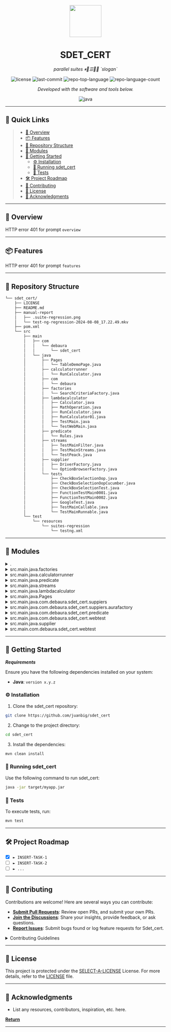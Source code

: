 <p align="center">
  <img src="https://img.icons8.com/external-tal-revivo-regular-tal-revivo/96/external-readme-is-a-easy-to-build-a-developer-hub-that-adapts-to-the-user-logo-regular-tal-revivo.png" width="100" />
</p>
<p align="center">
    <h1 align="center">SDET_CERT</h1>
</p>
<p align="center">
    <em>parallel suites ⏸🧮☰🔀🤖 `slogan`</em>
</p>
<p align="center">
	<img src="https://img.shields.io/github/license/juanbig/sdet_cert?style=flat&color=0080ff" alt="license">
	<img src="https://img.shields.io/github/last-commit/juanbig/sdet_cert?style=flat&logo=git&logoColor=white&color=0080ff" alt="last-commit">
	<img src="https://img.shields.io/github/languages/top/juanbig/sdet_cert?style=flat&color=0080ff" alt="repo-top-language">
	<img src="https://img.shields.io/github/languages/count/juanbig/sdet_cert?style=flat&color=0080ff" alt="repo-language-count">
<p>
<p align="center">
		<em>Developed with the software and tools below.</em>
</p>
<p align="center">
	<img src="https://img.shields.io/badge/java-%23ED8B00.svg?style=flat&logo=openjdk&logoColor=white" alt="java">
</p>
<hr>

## 🔗 Quick Links

> - [📍 Overview](#-overview)
> - [📦 Features](#-features)
> - [📂 Repository Structure](#-repository-structure)
> - [🧩 Modules](#-modules)
> - [🚀 Getting Started](#-getting-started)
>   - [⚙️ Installation](#️-installation)
>   - [🤖 Running sdet_cert](#-running-sdet_cert)
>   - [🧪 Tests](#-tests)
> - [🛠 Project Roadmap](#-project-roadmap)
> - [🤝 Contributing](#-contributing)
> - [📄 License](#-license)
> - [👏 Acknowledgments](#-acknowledgments)

---

## 📍 Overview

HTTP error 401 for prompt `overview`

---

## 📦 Features

HTTP error 401 for prompt `features`

---

## 📂 Repository Structure

```sh
└── sdet_cert/
    ├── LICENSE
    ├── README.md
    ├── manual-report
    │   ├── .suite-regression.png
    │   └── test-ng-regression-2024-08-08_17.22.49.mkv
    ├── pom.xml
    └── src
        ├── main
        │   ├── com
        │   │   └── debaura
        │   │       └── sdet_cert
        │   └── java
        │       ├── Pages
        │       │   └── TableDemoPage.java
        │       ├── calculatorrunner
        │       │   └── RunCalculator.java
        │       ├── com
        │       │   └── debaura
        │       ├── factories
        │       │   └── SearchCriteriaFactory.java
        │       ├── lambdacalculator
        │       │   ├── Calculator.java
        │       │   ├── MathOperation.java
        │       │   ├── RunCalculator.java
        │       │   ├── RunCalculator01.java
        │       │   ├── TestMain.java
        │       │   └── TestWebMain.java
        │       ├── predicate
        │       │   └── Rules.java
        │       ├── streams
        │       │   ├── TestMainFilter.java
        │       │   ├── TestMainStreams.java
        │       │   └── TestPeack.java
        │       ├── supplier
        │       │   ├── DriverFactory.java
        │       │   └── OptionBrowserFactory.java
        │       └── tests
        │           ├── CheckBoxSelectionOop.java
        │           ├── CheckBoxSelectionOopCucumber.java
        │           ├── CheckBoxSelectionTest.java
        │           ├── FunctionTestMain0001.java
        │           ├── FunctionTestMain0002.java
        │           ├── GoogleTest.java
        │           ├── TestMainCallable.java
        │           └── TestMainRunnable.java
        └── test
            └── resources
                └── suites-regression
                    └── testng.xml
```

---

## 🧩 Modules

<details closed><summary>.</summary>

| File                                                                | Summary                             |
| ---                                                                 | ---                                 |
| [pom.xml](https://github.com/juanbig/sdet_cert/blob/master/pom.xml) | HTTP error 401 for prompt `pom.xml` |

</details>

<details closed><summary>src.main.java.factories</summary>

| File                                                                                                                              | Summary                                                                        |
| ---                                                                                                                               | ---                                                                            |
| [SearchCriteriaFactory.java](https://github.com/juanbig/sdet_cert/blob/master/src/main/java/factories/SearchCriteriaFactory.java) | HTTP error 401 for prompt `src/main/java/factories/SearchCriteriaFactory.java` |

</details>

<details closed><summary>src.main.java.calculatorrunner</summary>

| File                                                                                                                     | Summary                                                                       |
| ---                                                                                                                      | ---                                                                           |
| [RunCalculator.java](https://github.com/juanbig/sdet_cert/blob/master/src/main/java/calculatorrunner/RunCalculator.java) | HTTP error 401 for prompt `src/main/java/calculatorrunner/RunCalculator.java` |

</details>

<details closed><summary>src.main.java.predicate</summary>

| File                                                                                              | Summary                                                        |
| ---                                                                                               | ---                                                            |
| [Rules.java](https://github.com/juanbig/sdet_cert/blob/master/src/main/java/predicate/Rules.java) | HTTP error 401 for prompt `src/main/java/predicate/Rules.java` |

</details>

<details closed><summary>src.main.java.streams</summary>

| File                                                                                                                | Summary                                                                |
| ---                                                                                                                 | ---                                                                    |
| [TestMainStreams.java](https://github.com/juanbig/sdet_cert/blob/master/src/main/java/streams/TestMainStreams.java) | HTTP error 401 for prompt `src/main/java/streams/TestMainStreams.java` |
| [TestPeack.java](https://github.com/juanbig/sdet_cert/blob/master/src/main/java/streams/TestPeack.java)             | HTTP error 401 for prompt `src/main/java/streams/TestPeack.java`       |
| [TestMainFilter.java](https://github.com/juanbig/sdet_cert/blob/master/src/main/java/streams/TestMainFilter.java)   | HTTP error 401 for prompt `src/main/java/streams/TestMainFilter.java`  |

</details>

<details closed><summary>src.main.java.lambdacalculator</summary>

| File                                                                                                                         | Summary                                                                         |
| ---                                                                                                                          | ---                                                                             |
| [RunCalculator01.java](https://github.com/juanbig/sdet_cert/blob/master/src/main/java/lambdacalculator/RunCalculator01.java) | HTTP error 401 for prompt `src/main/java/lambdacalculator/RunCalculator01.java` |
| [TestWebMain.java](https://github.com/juanbig/sdet_cert/blob/master/src/main/java/lambdacalculator/TestWebMain.java)         | HTTP error 401 for prompt `src/main/java/lambdacalculator/TestWebMain.java`     |
| [RunCalculator.java](https://github.com/juanbig/sdet_cert/blob/master/src/main/java/lambdacalculator/RunCalculator.java)     | HTTP error 401 for prompt `src/main/java/lambdacalculator/RunCalculator.java`   |
| [Calculator.java](https://github.com/juanbig/sdet_cert/blob/master/src/main/java/lambdacalculator/Calculator.java)           | HTTP error 401 for prompt `src/main/java/lambdacalculator/Calculator.java`      |
| [TestMain.java](https://github.com/juanbig/sdet_cert/blob/master/src/main/java/lambdacalculator/TestMain.java)               | HTTP error 401 for prompt `src/main/java/lambdacalculator/TestMain.java`        |
| [MathOperation.java](https://github.com/juanbig/sdet_cert/blob/master/src/main/java/lambdacalculator/MathOperation.java)     | HTTP error 401 for prompt `src/main/java/lambdacalculator/MathOperation.java`   |

</details>

<details closed><summary>src.main.java.Pages</summary>

| File                                                                                                          | Summary                                                            |
| ---                                                                                                           | ---                                                                |
| [TableDemoPage.java](https://github.com/juanbig/sdet_cert/blob/master/src/main/java/Pages/TableDemoPage.java) | HTTP error 401 for prompt `src/main/java/Pages/TableDemoPage.java` |

</details>

<details closed><summary>src.main.java.com.debaura.sdet_cert.suppiers</summary>

| File                                                                                                                                           | Summary                                                                                         |
| ---                                                                                                                                            | ---                                                                                             |
| [TestMainCallable.java](https://github.com/juanbig/sdet_cert/blob/master/src/main/java/com/debaura/sdet_cert/suppiers/TestMainCallable.java)   | HTTP error 401 for prompt `src/main/java/com/debaura/sdet_cert/suppiers/TestMainCallable.java`  |
| [FunctionTest.java](https://github.com/juanbig/sdet_cert/blob/master/src/main/java/com/debaura/sdet_cert/suppiers/FunctionTest.java)           | HTTP error 401 for prompt `src/main/java/com/debaura/sdet_cert/suppiers/FunctionTest.java`      |
| [TestMainRunnable1.java](https://github.com/juanbig/sdet_cert/blob/master/src/main/java/com/debaura/sdet_cert/suppiers/TestMainRunnable1.java) | HTTP error 401 for prompt `src/main/java/com/debaura/sdet_cert/suppiers/TestMainRunnable1.java` |
| [FunctionTest002.java](https://github.com/juanbig/sdet_cert/blob/master/src/main/java/com/debaura/sdet_cert/suppiers/FunctionTest002.java)     | HTTP error 401 for prompt `src/main/java/com/debaura/sdet_cert/suppiers/FunctionTest002.java`   |

</details>

<details closed><summary>src.main.java.com.debaura.sdet_cert.suppiers.aurafactory</summary>

| File                                                                                                                                               | Summary                                                                                                 |
| ---                                                                                                                                                | ---                                                                                                     |
| [OptionsFact.java](https://github.com/juanbig/sdet_cert/blob/master/src/main/java/com/debaura/sdet_cert/suppiers/aurafactory/OptionsFact.java)     | HTTP error 401 for prompt `src/main/java/com/debaura/sdet_cert/suppiers/aurafactory/OptionsFact.java`   |
| [DriverFactory.java](https://github.com/juanbig/sdet_cert/blob/master/src/main/java/com/debaura/sdet_cert/suppiers/aurafactory/DriverFactory.java) | HTTP error 401 for prompt `src/main/java/com/debaura/sdet_cert/suppiers/aurafactory/DriverFactory.java` |

</details>

<details closed><summary>src.main.java.com.debaura.sdet_cert.predicate</summary>

| File                                                                                                                    | Summary                                                                              |
| ---                                                                                                                     | ---                                                                                  |
| [Rules.java](https://github.com/juanbig/sdet_cert/blob/master/src/main/java/com/debaura/sdet_cert/predicate/Rules.java) | HTTP error 401 for prompt `src/main/java/com/debaura/sdet_cert/predicate/Rules.java` |

</details>

<details closed><summary>src.main.java.com.debaura.sdet_cert.webtest</summary>

| File                                                                                                                                  | Summary                                                                                    |
| ---                                                                                                                                   | ---                                                                                        |
| [TestPrintName.java](https://github.com/juanbig/sdet_cert/blob/master/src/main/java/com/debaura/sdet_cert/webtest/TestPrintName.java) | HTTP error 401 for prompt `src/main/java/com/debaura/sdet_cert/webtest/TestPrintName.java` |
| [NameTest.java](https://github.com/juanbig/sdet_cert/blob/master/src/main/java/com/debaura/sdet_cert/webtest/NameTest.java)           | HTTP error 401 for prompt `src/main/java/com/debaura/sdet_cert/webtest/NameTest.java`      |
| [HomeTest.java](https://github.com/juanbig/sdet_cert/blob/master/src/main/java/com/debaura/sdet_cert/webtest/HomeTest.java)           | HTTP error 401 for prompt `src/main/java/com/debaura/sdet_cert/webtest/HomeTest.java`      |

</details>

<details closed><summary>src.main.java.supplier</summary>

| File                                                                                                                           | Summary                                                                      |
| ---                                                                                                                            | ---                                                                          |
| [OptionBrowserFactory.java](https://github.com/juanbig/sdet_cert/blob/master/src/main/java/supplier/OptionBrowserFactory.java) | HTTP error 401 for prompt `src/main/java/supplier/OptionBrowserFactory.java` |
| [DriverFactory.java](https://github.com/juanbig/sdet_cert/blob/master/src/main/java/supplier/DriverFactory.java)               | HTTP error 401 for prompt `src/main/java/supplier/DriverFactory.java`        |

</details>

<details closed><summary>src.main.com.debaura.sdet_cert.webtest</summary>

| File                                                                                                                   | Summary                                                                          |
| ---                                                                                                                    | ---                                                                              |
| [HomeTest.java](https://github.com/juanbig/sdet_cert/blob/master/src/main/com/debaura/sdet_cert/webtest/HomeTest.java) | HTTP error 401 for prompt `src/main/com/debaura/sdet_cert/webtest/HomeTest.java` |

</details>

---

## 🚀 Getting Started

***Requirements***

Ensure you have the following dependencies installed on your system:

* **Java**: `version x.y.z`

### ⚙️ Installation

1. Clone the sdet_cert repository:

```sh
git clone https://github.com/juanbig/sdet_cert
```

2. Change to the project directory:

```sh
cd sdet_cert
```

3. Install the dependencies:

```sh
mvn clean install
```

### 🤖 Running sdet_cert

Use the following command to run sdet_cert:

```sh
java -jar target/myapp.jar
```

### 🧪 Tests

To execute tests, run:

```sh
mvn test
```

---

## 🛠 Project Roadmap

- [X] `► INSERT-TASK-1`
- [ ] `► INSERT-TASK-2`
- [ ] `► ...`

---

## 🤝 Contributing

Contributions are welcome! Here are several ways you can contribute:

- **[Submit Pull Requests](https://github.com/juanbig/sdet_cert/blob/main/CONTRIBUTING.md)**: Review open PRs, and submit your own PRs.
- **[Join the Discussions](https://github.com/juanbig/sdet_cert/discussions)**: Share your insights, provide feedback, or ask questions.
- **[Report Issues](https://github.com/juanbig/sdet_cert/issues)**: Submit bugs found or log feature requests for Sdet_cert.

<details closed>
    <summary>Contributing Guidelines</summary>

1. **Fork the Repository**: Start by forking the project repository to your GitHub account.
2. **Clone Locally**: Clone the forked repository to your local machine using a Git client.
   ```sh
   git clone https://github.com/juanbig/sdet_cert
   ```
3. **Create a New Branch**: Always work on a new branch, giving it a descriptive name.
   ```sh
   git checkout -b new-feature-x
   ```
4. **Make Your Changes**: Develop and test your changes locally.
5. **Commit Your Changes**: Commit with a clear message describing your updates.
   ```sh
   git commit -m 'Implemented new feature x.'
   ```
6. **Push to GitHub**: Push the changes to your forked repository.
   ```sh
   git push origin new-feature-x
   ```
7. **Submit a Pull Request**: Create a PR against the original project repository. Clearly describe the changes and their motivations.

Once your PR is reviewed and approved, it will be merged into the main branch.

</details>

---

## 📄 License

This project is protected under the [SELECT-A-LICENSE](https://choosealicense.com/licenses) License. For more details, refer to the [LICENSE](https://choosealicense.com/licenses/) file.

---

## 👏 Acknowledgments

- List any resources, contributors, inspiration, etc. here.

[**Return**](#-quick-links)

---
